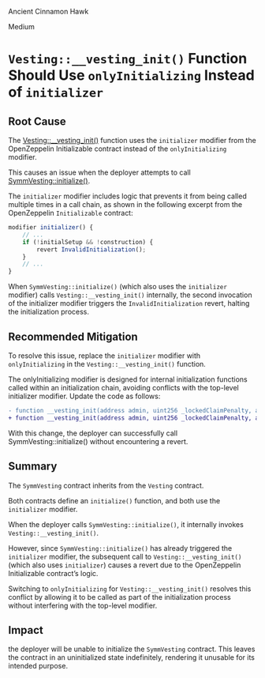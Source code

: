 Ancient Cinnamon Hawk

Medium

# `Vesting::__vesting_init()` Function Should Use `onlyInitializing` Instead of `initializer`


## Root Cause

The [Vesting::__vesting_init()](https://github.com/sherlock-audit/2025-03-symm-io-stacking/blob/d7cf7fc96af1c25b53a7b500a98b411cd018c0d3/token/contracts/vesting/Vesting.sol#L76) function uses the `initializer` modifier from the OpenZeppelin Initializable contract instead of the `onlyInitializing` modifier.

This causes an issue when the deployer attempts to call [SymmVesting::initialize()](https://github.com/sherlock-audit/2025-03-symm-io-stacking/blob/d7cf7fc96af1c25b53a7b500a98b411cd018c0d3/token/contracts/vesting/SymmVesting.sol#L55-L65).

The `initializer` modifier includes logic that prevents it from being called multiple times in a call chain, as shown in the following excerpt from the OpenZeppelin `Initializable` contract:


```javascript
modifier initializer() {
    // ...
    if (!initialSetup && !construction) {
        revert InvalidInitialization();
    }
    // ...
}
```

When `SymmVesting::initialize()` (which also uses the `initializer` modifier) calls `Vesting::__vesting_init()` internally, the second invocation of the initializer modifier triggers the `InvalidInitialization` revert, halting the initialization process.

## Recommended Mitigation

To resolve this issue, replace the `initializer` modifier with `onlyInitializing` in the `Vesting::__vesting_init()` function.

The onlyInitializing modifier is designed for internal initialization functions called within an initialization chain, avoiding conflicts with the top-level initializer modifier. Update the code as follows:

```diff
- function __vesting_init(address admin, uint256 _lockedClaimPenalty, address _lockedClaimPenaltyReceiver) public initializer {
+ function __vesting_init(address admin, uint256 _lockedClaimPenalty, address _lockedClaimPenaltyReceiver) public onlyInitializing {
```

With this change, the deployer can successfully call SymmVesting::initialize() without encountering a revert.

## Summary

The `SymmVesting` contract inherits from the `Vesting` contract.

Both contracts define an `initialize()` function, and both use the `initializer` modifier.

When the deployer calls `SymmVesting::initialize()`, it internally invokes `Vesting::__vesting_init()`.

However, since `SymmVesting::initialize()` has already triggered the `initializer` modifier, the subsequent call to `Vesting::__vesting_init()` (which also uses `initializer`) causes a revert due to the OpenZeppelin Initializable contract’s logic. 

Switching to `onlyInitializing` for `Vesting::__vesting_init()` resolves this conflict by allowing it to be called as part of the initialization process without interfering with the top-level modifier.

## Impact

the deployer will be unable to initialize the `SymmVesting` contract. This leaves the contract in an uninitialized state indefinitely, rendering it unusable for its intended purpose.